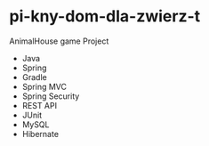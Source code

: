 # pi-kny-dom-dla-zwierz-t

AnimalHouse game Project
- Java 
- Spring
- Gradle
- Spring MVC
- Spring Security
- REST API
- JUnit
- MySQL
- Hibernate
